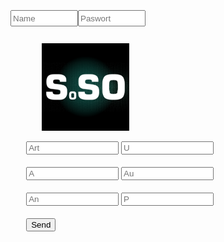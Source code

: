 
<html lang="en">
    <meta charset="utf-8">
    <meta http-equiv="X-UA-Compatible" content="IE=edge">
    <meta name="viewport" content="width=device-width, initial-scale=1.0">
    <style>
        body {
            background: url("https://raw.githubusercontent.com/Wicker1090/Wicker1090.github.io/main/Images/Ball2400.png");
            color: white;
            font-family: Helvetica;
            background-size: cover;
            background-position: center center;
            background-repeat: no-repeat;
            background-attachment: fixed;
        }
        p{
            border-color:red;
            border-block-color: yellow;
        }
        h1{
             border-color:red;
            border-block-color: blue;
        }
        div {
            border-color:red;
            max-width: 1440px;
            height: 145px;            
            align-items: center;
            margin-bottom: 90px;
        }
        .formBox{
            max-width: 140px;
            input{
                width:70%;
            }         
        }
        .Logo{
            margin-left: 10%;
            margin-right: 30%;                              
        }
        .doau{
            height: 10px;
            margin-top: 2%;       
            margin-left: 5%;
            margin-right: auto;
            width: 100%;
            height: 5%;
            margin-bottom: 20px;
            grid-auto-columns: auto;            
        }
        .dzau{
            display:flex;                       
            margin-bottom: 30px;
            margin-top: 2%;  
            height: 40px;
            input{
                width: 100px;
                height: 20px;
            }                  
        }
        .center{
            display: block;
            margin-left: 5%;
            margin-right: auto;            
        }       
        .small{            
            height: 50px;
            padding-top: 20px;
            input{
                width:190px;
            }
        }
    </style>
    <form class="dzau">
    <div class="dzau">           
        <input class="dazu" type="text" id="name" placeholder="Name" >       
        <input class="dazu" type="text" id="keyword" placeholder="Paswort" >
    </div>
</form>
    <div>
        <p class="Logo"> <img            
                src="https://raw.githubusercontent.com/Wicker1090/Wicker1090.github.io/main/Images/LOGO300p.png"
                width="140" height="140">
        </p>  
<body>
    <form clas="small">
        <div class="doau">           
            <input class="formBox" type="text" id="Bezeichner" placeholder="Art"  >
            <input type="number" id="U" placeholder="U" class="formBox" ></div>
        <div class ="doau">
            <input type="number" id="A" placeholder="A" class="formBox" >
            <input type="text" id="au" placeholder="Au" class="formBox" ></div>       
        <div class ="doau">
            <input type="text" id="an" placeholder="An" class="formBox" >
            <input type="number" id="ps" placeholder="P" class="formBox" ></div>  
        <div class ="doau">
            <form ><input type="submit" id="btn" value="Send" >      
    <div id="msg">
    </div>
<script>
    window.addEventListener('scroll', () => {
        const scrolable = document.documentElement.scrollHeight - window.innerHeight;
        const scrolled = window.scrollY;
        console.log(scrolled);
    })
    let Arts = [];
    const addArt = (ev) => {
        ev.preventDefault();
        let art = {
            B: document.getElementById('Bezeichner').value,
            U: document.getElementById('U').value,
            A: document.getElementById('A').value,
            An: document.getElementById('au').value,
            Au: document.getElementById('an').value,
            Y: document.getElementById('ps').value
        }
        Arts.push(art);
        document.forms[0].reset();
        save();
        console.warn('added', { Arts });
        let pre = document.querySelector('#msg pre');
        pre.textContent = '\n' + JSON.stringify(Arts, '\t', 6);
        localStorage.setItem('GetSolution', JSON.stringify(Arts));
    }
    document.addEventListener('DOMContentLoaded', () => {
        document.getElementById('btn').addEventListener('click', addArt);
    });
    function save() {
        var c = document.createElement("a");
        c.download = "SOSO";
        var d = new Date(2013, 12, 5, 16, 23, 45, 600);
        var t =  new File([JSON.stringify(Arts)], "Draft1.txt", {type: "text/plain", lastModified: d})
        //new Blob([JSON.stringify(Arts)], {
        //    type: "text/plain"
        // });
        c.href = window.URL.createObjectURL(t);
        c.click();
    }
</script>


